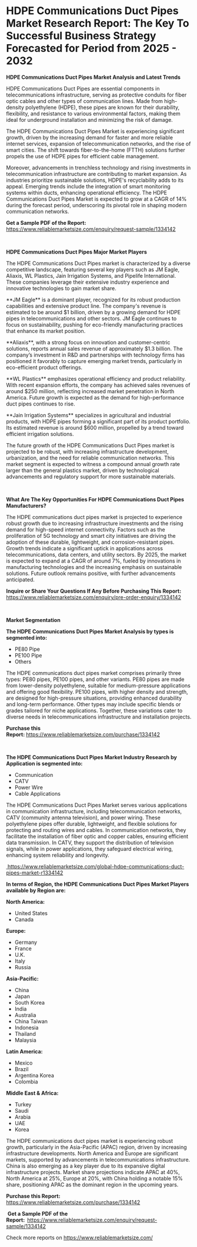 <p><h1>HDPE Communications Duct Pipes Market Research Report: The Key To Successful Business Strategy Forecasted for Period from 2025 - 2032</h1></p><p><strong>HDPE Communications Duct Pipes Market Analysis and Latest Trends</strong></p>
<p><p>HDPE Communications Duct Pipes are essential components in telecommunications infrastructure, serving as protective conduits for fiber optic cables and other types of communication lines. Made from high-density polyethylene (HDPE), these pipes are known for their durability, flexibility, and resistance to various environmental factors, making them ideal for underground installation and minimizing the risk of damage.</p><p>The HDPE Communications Duct Pipes Market is experiencing significant growth, driven by the increasing demand for faster and more reliable internet services, expansion of telecommunication networks, and the rise of smart cities. The shift towards fiber-to-the-home (FTTH) solutions further propels the use of HDPE pipes for efficient cable management. </p><p>Moreover, advancements in trenchless technology and rising investments in telecommunication infrastructure are contributing to market expansion. As industries prioritize sustainable solutions, HDPE's recyclability adds to its appeal. Emerging trends include the integration of smart monitoring systems within ducts, enhancing operational efficiency. The HDPE Communications Duct Pipes Market is expected to grow at a CAGR of 14% during the forecast period, underscoring its pivotal role in shaping modern communication networks.</p></p>
<p><strong>Get a Sample PDF of the Report:&nbsp;</strong> <a href="https://www.reliablemarketsize.com/enquiry/request-sample/1334142?utm_campaign=3072&utm_medium=2&utm_source=Github&utm_content=ia&utm_term=24032025&utm_id=hdpe-communications-duct-pipes">https://www.reliablemarketsize.com/enquiry/request-sample/1334142</a></p>
<p>&nbsp;</p>
<p><strong>HDPE Communications Duct Pipes Major Market Players</strong></p>
<p><p>The HDPE Communications Duct Pipes market is characterized by a diverse competitive landscape, featuring several key players such as JM Eagle, Aliaxis, WL Plastics, Jain Irrigation Systems, and Pipelife International. These companies leverage their extensive industry experience and innovative technologies to gain market share.</p><p>**JM Eagle** is a dominant player, recognized for its robust production capabilities and extensive product line. The company's revenue is estimated to be around $1 billion, driven by a growing demand for HDPE pipes in telecommunications and other sectors. JM Eagle continues to focus on sustainability, pushing for eco-friendly manufacturing practices that enhance its market position.</p><p>**Aliaxis**, with a strong focus on innovation and customer-centric solutions, reports annual sales revenue of approximately $1.3 billion. The company’s investment in R&D and partnerships with technology firms has positioned it favorably to capture emerging market trends, particularly in eco-efficient product offerings.</p><p>**WL Plastics** emphasizes operational efficiency and product reliability. With recent expansion efforts, the company has achieved sales revenues of around $250 million, reflecting increased market penetration in North America. Future growth is expected as the demand for high-performance duct pipes continues to rise.</p><p>**Jain Irrigation Systems** specializes in agricultural and industrial products, with HDPE pipes forming a significant part of its product portfolio. Its estimated revenue is around $600 million, propelled by a trend toward efficient irrigation solutions.</p><p>The future growth of the HDPE Communications Duct Pipes market is projected to be robust, with increasing infrastructure development, urbanization, and the need for reliable communication networks. This market segment is expected to witness a compound annual growth rate larger than the general plastics market, driven by technological advancements and regulatory support for more sustainable materials.</p></p>
<p>&nbsp;</p>
<p><strong>What Are The Key Opportunities For HDPE Communications Duct Pipes Manufacturers?</strong></p>
<p><p>The HDPE communications duct pipes market is projected to experience robust growth due to increasing infrastructure investments and the rising demand for high-speed internet connectivity. Factors such as the proliferation of 5G technology and smart city initiatives are driving the adoption of these durable, lightweight, and corrosion-resistant pipes. Growth trends indicate a significant uptick in applications across telecommunications, data centers, and utility sectors. By 2025, the market is expected to expand at a CAGR of around 7%, fueled by innovations in manufacturing technologies and the increasing emphasis on sustainable solutions. Future outlook remains positive, with further advancements anticipated.</p></p>
<p><strong>Inquire or Share Your Questions If Any Before Purchasing This Report:</strong> <a href="https://www.reliablemarketsize.com/enquiry/pre-order-enquiry/1334142?utm_campaign=3072&utm_medium=2&utm_source=Github&utm_content=ia&utm_term=24032025&utm_id=hdpe-communications-duct-pipes">https://www.reliablemarketsize.com/enquiry/pre-order-enquiry/1334142</a></p>
<p>&nbsp;</p>
<p><strong>Market Segmentation</strong></p>
<p><strong>The HDPE Communications Duct Pipes Market Analysis by types is segmented into:</strong></p>
<p><ul><li>PE80 Pipe</li><li>PE100 Pipe</li><li>Others</li></ul></p>
<p><p>The HDPE communications duct pipes market comprises primarily three types: PE80 pipes, PE100 pipes, and other variants. PE80 pipes are made from lower-density polyethylene, suitable for medium-pressure applications and offering good flexibility. PE100 pipes, with higher density and strength, are designed for high-pressure situations, providing enhanced durability and long-term performance. Other types may include specific blends or grades tailored for niche applications. Together, these variations cater to diverse needs in telecommunications infrastructure and installation projects.</p></p>
<p><strong>Purchase this Report:&nbsp;</strong><a href="https://www.reliablemarketsize.com/purchase/1334142?utm_campaign=3072&utm_medium=2&utm_source=Github&utm_content=ia&utm_term=24032025&utm_id=hdpe-communications-duct-pipes">https://www.reliablemarketsize.com/purchase/1334142</a></p>
<p>&nbsp;</p>
<p><strong>The HDPE Communications Duct Pipes Market Industry Research by Application is segmented into:</strong></p>
<p><ul><li>Communication</li><li>CATV</li><li>Power Wire</li><li>Cable Applications</li></ul></p>
<p><p>The HDPE Communications Duct Pipes Market serves various applications in communication infrastructure, including telecommunication networks, CATV (community antenna television), and power wiring. These polyethylene pipes offer durable, lightweight, and flexible solutions for protecting and routing wires and cables. In communication networks, they facilitate the installation of fiber optic and copper cables, ensuring efficient data transmission. In CATV, they support the distribution of television signals, while in power applications, they safeguard electrical wiring, enhancing system reliability and longevity.</p></p>
<p><a href="https://www.reliablemarketsize.com/global-hdpe-communications-duct-pipes-market-r1334142?utm_campaign=3072&utm_medium=2&utm_source=Github&utm_content=ia&utm_term=24032025&utm_id=hdpe-communications-duct-pipes">&nbsp;https://www.reliablemarketsize.com/global-hdpe-communications-duct-pipes-market-r1334142</a></p>
<p><strong>In terms of Region, the HDPE Communications Duct Pipes Market Players available by Region are:</strong></p>
<p>
    <p> <strong> North America: </strong>
        <ul>
            <li>United States</li>
            <li>Canada</li>
        </ul>
        </p> 
    <p> <strong> Europe: </strong>
        <ul>
            <li>Germany</li>
            <li>France</li>
            <li>U.K.</li>
            <li>Italy</li>
            <li>Russia</li>
        </ul>
        </p> 
    <p> <strong> Asia-Pacific: </strong>
        <ul>
            <li>China</li>
            <li>Japan</li>
            <li>South Korea</li>
            <li>India</li>
            <li>Australia</li>
            <li>China Taiwan</li>
            <li>Indonesia</li>
            <li>Thailand</li>
            <li>Malaysia</li>
        </ul>
        </p> 
    <p> <strong> Latin America: </strong>
        <ul>
            <li>Mexico</li>
            <li>Brazil</li>
            <li>Argentina Korea</li>
            <li>Colombia</li>
        </ul>
        </p> 
    <p> <strong> Middle East & Africa: </strong>
        <ul>
            <li>Turkey</li>
            <li>Saudi</li>
            <li>Arabia</li>
            <li>UAE</li>
            <li>Korea</li>
        </ul>
    </p>
    </p>
<p><p>The HDPE communications duct pipes market is experiencing robust growth, particularly in the Asia-Pacific (APAC) region, driven by increasing infrastructure developments. North America and Europe are significant markets, supported by advancements in telecommunications infrastructure. China is also emerging as a key player due to its expansive digital infrastructure projects. Market share projections indicate APAC at 40%, North America at 25%, Europe at 20%, with China holding a notable 15% share, positioning APAC as the dominant region in the upcoming years.</p></p>
<p><strong>Purchase this Report: </strong><a href="https://www.reliablemarketsize.com/purchase/1334142?utm_campaign=3072&utm_medium=2&utm_source=Github&utm_content=ia&utm_term=24032025&utm_id=hdpe-communications-duct-pipes">https://www.reliablemarketsize.com/purchase/1334142</a></p>
<p>&nbsp;<strong>Get a Sample PDF of the Report:&nbsp;&nbsp;</strong><a href="https://www.reliablemarketsize.com/enquiry/request-sample/1334142?utm_campaign=3072&utm_medium=2&utm_source=Github&utm_content=ia&utm_term=24032025&utm_id=hdpe-communications-duct-pipes">https://www.reliablemarketsize.com/enquiry/request-sample/1334142</a></p>
<p><strong></strong></p>
<p>Check more reports on <a href="https://www.reliablemarketsize.com/?utm_campaign=3072&utm_medium=2&utm_source=Github&utm_content=ia&utm_term=24032025&utm_id=hdpe-communications-duct-pipes">https://www.reliablemarketsize.com/</a></p>